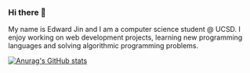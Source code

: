 ### Hi there 👋

My name is Edward Jin and I am a computer science student @ UCSD. I enjoy working on web development projects, learning new programming languages and solving algorithmic programming problems.

[![Anurag's GitHub stats](https://github-readme-stats.vercel.app/api?username=EddieJ03)](https://github.com/anuraghazra/github-readme-stats)


<!--
**EddieJ03/EddieJ03** is a ✨ _special_ ✨ repository because its `README.md` (this file) appears on your GitHub profile.

Here are some ideas to get you started:

- 🔭 I’m currently working on ...
- 🌱 I’m currently learning ...
- 👯 I’m looking to collaborate on ...
- 🤔 I’m looking for help with ...
- 💬 Ask me about ...
- 📫 How to reach me: ...
- 😄 Pronouns: ...
- ⚡ Fun fact: ...
-->
